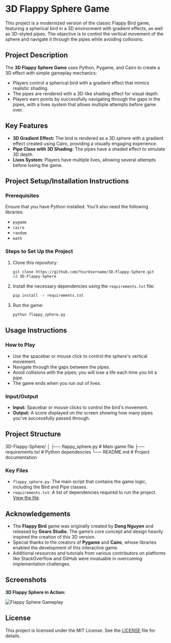 # 3D Flappy Sphere Game

This project is a modernized version of the classic Flappy Bird game, featuring a spherical bird in a 3D environment with gradient effects, as well as 3D-styled pipes. The objective is to control the vertical movement of the sphere and navigate it through the pipes while avoiding collisions.

## Project Description

The **3D Flappy Sphere Game** uses Python, Pygame, and Cairo to create a 3D effect with simple gameplay mechanics:
- Players control a spherical bird with a gradient effect that mimics realistic shading.
- The pipes are rendered with a 3D-like shading effect for visual depth.
- Players earn points by successfully navigating through the gaps in the pipes, with a lives system that allows multiple attempts before game over.

## Key Features
- **3D Gradient Effect:** The bird is rendered as a 3D sphere with a gradient effect created using Cairo, providing a visually engaging experience.
- **Pipe Class with 3D Shading:** The pipes have a shaded effect to simulate 3D depth.
- **Lives System:** Players have multiple lives, allowing several attempts before losing the game.

## Project Setup/Installation Instructions

### Prerequisites
Ensure that you have Python installed. You'll also need the following libraries:
- `pygame`
- `cairo`
- `random`
- `math`

### Steps to Set Up the Project

1. Clone this repository:
    ```bash
    git clone https://github.com/YourUsername/3D-Flappy-Sphere.git
    cd 3D-Flappy-Sphere
    ```

2. Install the necessary dependencies using the `requirements.txt` file:
    ```bash
    pip install -r requirements.txt
    ```

3. Run the game:
    ```bash
    python flappy_sphere.py
    ```

## Usage Instructions

### How to Play

- Use the spacebar or mouse click to control the sphere's vertical movement.
- Navigate through the gaps between the pipes.
- Avoid collisions with the pipes; you will lose a life each time you hit a pipe.
- The game ends when you run out of lives.

### Input/Output

- **Input:** Spacebar or mouse clicks to control the bird's movement.
- **Output:** A score displayed on the screen showing how many pipes you've successfully passed through.

## Project Structure
3D-Flappy-Sphere/
│
├── flappy_sphere.py         # Main game file
├── requirements.txt         # Python dependencies
└── README.md                # Project documentation


### Key Files

- `flappy_sphere.py`: The main script that contains the game logic, including the Bird and Pipe classes.
- `requirements.txt`: A list of dependencies required to run the project. [View the file](requirements.txt).


## Acknowledgements

- The **Flappy Bird** game was originally created by **Dong Nguyen** and released by **Gears Studio**. The game’s core concept and design heavily inspired the creation of this 3D version.
- Special thanks to the creators of **Pygame** and **Cairo**, whose libraries enabled the development of this interactive game.
- Additional resources and tutorials from various contributors on platforms like StackOverflow and GitHub were invaluable in overcoming implementation challenges.

## Screenshots

**3D Flappy Sphere in Action:**

![Flappy Sphere Gameplay](screenshots/flappy_sphere_gameplay.png)

## License

This project is licensed under the MIT License. See the [LICENSE](LICENSE) file for details.
